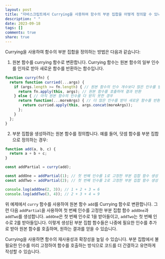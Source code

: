 ```yaml
---
layout: post
title: "자바스크립트에서 Currying을 사용하여 함수의 부분 집합을 어떻게 정의할 수 있나요?"
description: " "
date: 2023-09-18
tags: []
comments: true
share: true
---
```


Currying을 사용하여 함수의 부분 집합을 정의하는 방법은 다음과 같습니다:

1. 원본 함수를 currying 함수로 변환합니다. Currying 함수는 원본 함수의 일부 인수를 인자로 받아 새로운 함수를 반환하는 함수입니다.

```javascript
function curry(fn) {
  return function curried(...args) {
    if (args.length >= fn.length) { // 원본 함수의 인수 개수보다 많은 인수를 받으면
      return fn.apply(this, args); // 원본 함수를 호출하여 결과 반환
    } else { // 아직 원본 함수의 인수를 다 받지 못한 경우
      return function(...moreArgs) { // 더 많은 인수를 받아 새로운 함수를 반환
        return curried.apply(this, args.concat(moreArgs));
      };
    }
  };
}
```

2. 부분 집합을 생성하려는 원본 함수를 정의합니다. 예를 들어, 덧셈 함수를 부분 집합으로 정의하는 경우:

```javascript
function add(a, b, c) {
  return a + b + c;
}

const addPartial = curry(add);

const addOne = addPartial(1); // 첫 번째 인수를 1로 고정한 부분 집합 함수 생성
const addTwo = addPartial(2); // 첫 번째 인수를 2로 고정한 부분 집합 함수 생성

console.log(addOne(2, 3)); // 1 + 2 + 3 = 6
console.log(addTwo(3, 4)); // 2 + 3 + 4 = 9
```

위 예제에서 `curry` 함수를 사용하여 원본 함수 `add`를 Currying 함수로 변환합니다. 그런 다음 `addPartial`을 사용하여 첫 번째 인수를 고정한 부분 집합 함수 `addOne`과 `addTwo`를 생성합니다. `addOne`은 첫 번째 인수로 1을 받아들이고, `addTwo`는 첫 번째 인수로 2를 받아들입니다. 이렇게 생성된 부분 집합 함수들은 나중에 필요한 인수를 추가로 받아 원본 함수를 호출하며, 원하는 결과를 얻을 수 있습니다.

Currying을 사용하면 함수의 재사용성과 확장성을 높일 수 있습니다. 부분 집합에서 불필요한 인수를 미리 고정하여 함수를 호출하는 방식으로 코드를 더 간결하고 유연하게 작성할 수 있습니다.